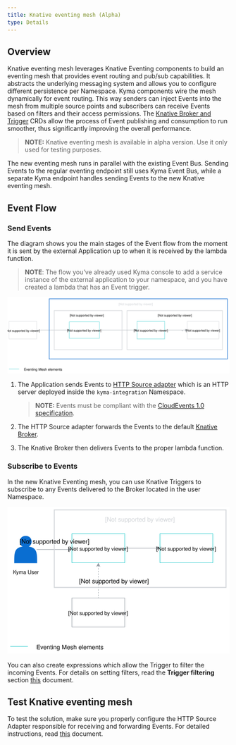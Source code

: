 ```yaml
---
title: Knative eventing mesh (Alpha)
type: Details
---
```


## Overview

Knative eventing mesh leverages Knative Eventing components to build an eventing mesh that provides event routing and pub/sub capabilities. It abstracts the underlying messaging system and allows you to configure different persistence per Namespace. Kyma components wire the mesh dynamically for event routing. This way senders can inject Events into the mesh from multiple source points and subscribers can receive Events based on filters and their access permissions. The [Knative Broker and Trigger](https://knative.dev/docs/eventing/broker-trigger/) CRDs allow the process of Event publishing and consumption to run smoother, thus significantly improving the overall performance.   

 >**NOTE:** Knative eventing mesh is available in alpha version. Use it only used for testing purposes.
 
 The new eventing mesh runs in parallel with the existing Event Bus. Sending Events to the regular eventing endpoint still uses Kyma Event Bus, while a separate Kyma endpoint handles sending Events to the new Knative eventing mesh. 
 


## Event Flow

### Send Events

The diagram shows you the main stages of the Event flow from the moment it is sent by the external Application up to when it is received by the lambda function.  

>**NOTE**: The flow you’ve already used Kyma console to add a service instance of the external application to your namespace, and you have created a lambda that has an Event trigger. 

![Sending Events](./assets/knative-event-mesh-send-events.svg)


1. The Application sends Events to [HTTP  Source adapter](https://github.com/kyma-project/kyma/tree/master/components/event-sources/adapter/http) which is an HTTP server deployed inside the `kyma-integration` Namespace.  

    >**NOTE:** Events must be compliant with  the [CloudEvents 1.0 specification](https://github.com/cloudevents/spec/blob/v1.0/spec.md).


2. The HTTP Source adapter forwards the Events to the default [Knative Broker](https://knative.dev/docs/eventing/broker-trigger).

3. The Knative Broker then delivers Events to the proper lambda function. 


### Subscribe to Events 


In the new Knative Eventing mesh, you can use Knative Triggers to subscribe to any Events delivered to the Broker located in the user Namespace.  

![Subscribe to Events](./assets/knative-event-mesh-subscription.svg)

You can also create expressions which allow the Trigger to filter the incoming Events. For details on setting filters, read the **Trigger filtering** section [this](https://knative.dev/docs/eventing/broker-trigger/) document. 

## Test Knative eventing mesh

To test the solution, make sure you properly configure the HTTP Source Adapter responsible for receiving and forwarding Events. For detailed instructions, read [this](https://github.com/kyma-project/kyma/tree/master/components/event-sources/adapter/http) document.